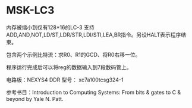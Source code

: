 # MSK-LC3

内存被缩小到仅有128*16的LC-3
支持ADD,AND,NOT,LD/ST,LDR/STR,LDI/STI,LEA,BR指令。另设HALT表示程序结束。

包含两个示例比特流：求R0、R1的GCD、将R0右移一位。

程序运行完成后可以将reg的数据输入到7段数码管上。

电路板：NEXYS4 DDR 型号： xc7a100tcsg324-1

参考书目：Introduction to Computing Systems: From bits & gates to C & beyond by Yale N. Patt.
